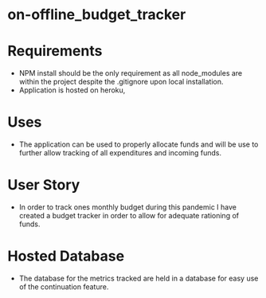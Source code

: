 # on-offline_budget_tracker

# Requirements
* NPM install should be the only requirement as all node_modules are within the project despite the .gitignore upon local installation.
* Application is hosted on heroku,

# Uses
* The application can be used to properly allocate funds and will be use to further allow tracking of all expenditures and incoming funds. 

# User Story
* In order to track ones monthly budget during this pandemic I have created a budget tracker in order to allow for adequate rationing of funds.  

# Hosted Database
* The database for the metrics tracked are held in a database for easy use of the continuation feature.
